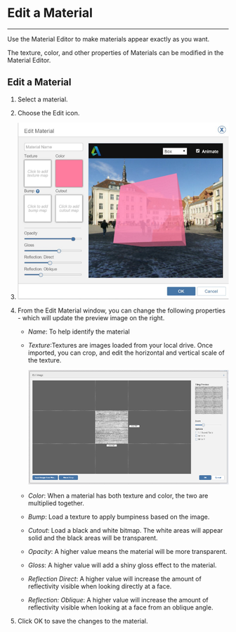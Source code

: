 # Edit a Material

----

Use the Material Editor to make materials appear exactly as you want.

The texture, color, and other properties of Materials can be modified in the Material Editor.

## Edit a Material

1. Select a material.
2. Choose the Edit icon.

3. ![](Images/GUID-71FCAC8F-6698-4ACF-B681-A9DA8AE9C84C-low.png)

4. From the Edit Material window, you can change the following properties - which will update the preview image on the right. 
    * *Name*: To help identify the material
    * *Texture*:Textures are images loaded from your local drive. Once imported, you can crop, and edit the horizontal and vertical scale of the texture. 
        
        ![](Images/GUID-9EEAD5EE-D2B7-491B-A947-79E865878C17-low.png)
    * *Color*: When a material has both texture and color, the two are multiplied together.
    * *Bump*: Load a texture to apply bumpiness based on the image.
    * *Cutout*: Load a black and white bitmap. The white areas will appear solid and the black areas will be transparent.
    * *Opacity*: A higher value means the material will be more transparent.
    * *Gloss*: A higher value will add a shiny gloss effect to the material.
    * *Reflection Direct*: A higher value will increase the amount of reflectivity visible when looking directly at a face.
    * *Reflection: Oblique*: A higher value will increase the amount of reflectivity visible when looking at a face from an oblique angle.
5. Click OK to save the changes to the material.
